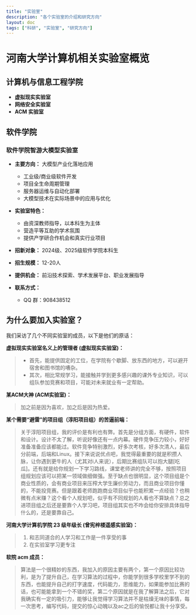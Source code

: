 ```yaml
---
title: "实验室"
description: "各个实验室的介绍和研究方向"
layout: doc
tags: ["科研", "实验室", "研究方向"]
---
```


# 河南大学计算机相关实验室概览

## 计算机与信息工程学院

* **虚拟现实实验室**
* **网络安全实验室**
* **ACM 实验室**

## 软件学院

### 软件学院智游大模型实验室

* **主要方向：** 大模型产业化落地应用
    * 工业级/商业级软件开发
    * 项目全生命周期管理
    * 服务器运维与自动化部署
    * 大模型技术在实际场景中的应用与优化

* **实验室特色：**
    * 由资深教师指导，以本科生为主体
    * 营造平等互助的学术氛围
    * 提供产学研合作机会和真实行业项目

* **招新对象：** 2024级、2025级软件学院本科生
* **招生规模：** 12-20人
* **提供机会：** 前沿技术探索、学术发展平台、职业发展指导
* **联系方式：** 
    * QQ 群：908438512

## 为什么要加入实验室？

我们采访了几个不同实验室的成员，以下是他们的原话：

**虚拟现实实验室名义上的管理者 (虚拟现实实验室)：**

> * 首先，能提供固定的工位，在学院有个歇脚、放东西的地方，可以避开宿舍和图书馆的嘈杂。
> * 其次，相比常规学习，能接触并学到更多感兴趣的课外专业知识，可以组队参加竞赛和项目，可能对未来就业有一定帮助。

**某ACM大神 (ACM实验室)：**

> 加之前是因为喜欢，加之后是因为热爱。

**某个需要“避雷”的项目组（淳阳项目组）的苦逼前端：**

> 关于淳阳项目组，我的评价是有利也有弊。首先是分组方面，有硬件，软件和设计。设计不太了解，听说好像还有一点内幕。硬件竞争压力较小，好好准备准备应该都能过。软件竞争特别激烈，好多次考核，好多次清人，最后分前端，后端和Linux。接下来说说优点吧，我觉得最重要的就是积攒人脉，让你遇到更牛的人（尤其对i人来说），后期比赛组队可以抱大腿[吃瓜]。还有就是给你规划一下学习路线，课堂老师讲的完全不够，按照项目组规划应该可以把某一领域做细做强。至于缺点也很明显，这个项目组是个商业性质的，会有商业项目来压榨大学生廉价劳动力，而且商业项目你懂的，不能投竞赛。但是跟着老师跑跑商业项目似乎也能积累一点经验？也稍微有点米赚？这个看个人规划吧，似乎有不同规划的人看也不算缺点？总之进项目组之后还是要靠个人学习吧，项目组其实也不咋会给你安排具体指导什么的，还是要靠自己。

**河南大学计算机学院 23 级年级长 (曾宪梓楼遥感实验室)：**

> 1.  和志同道合的人学习和工作是一件享受的事
> 2.  在实验室学习更专注

**软院 acm 成员：**

> 算法是一个很精妙的东西，我加入的原因主要有两个，第一个原因比较功利，是为了提升自己，在学习算法的过程中，你能学到很多学校里学不到的东西，也能提升自己的打字速度，代码能力，思维能力，如果能参加比赛的话，也可能能拿到一个不错的奖，第二个原因就是在我了解算法之后，它对我确实有一定的吸引力，能够让我觉得学习算法并不是枯燥无味的事情，每一次思考，编写代码，提交的惊心动魄以及ac之后的愉悦都让我十分享受。